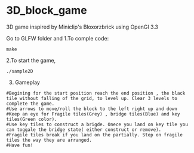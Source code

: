 # 3D_block_game
3D game inspired by Miniclip's Bloxorzbrick using OpenGl 3.3


Go to GLFW folder and 
1.To comple code:

 ```
 make
 ```

2.To start the game, 
   ```
   ./sample2D
   ```

3. Gameplay

```
#Begining for the start position reach the end position , the black tile without falling of the grid, to level up. Clear 3 levels to complete the game.
#Use arrows to move/roll the block to the left right up and down
#Keep an eye for Fragile tiles(Grey) , bridge tiles(Blue) and key tiles(Green color).
#Use key tiles to construct a brigde. Onece you land on key tile you can toggale the bridge state( either construct or remove).
#Fragile tiles break if you land on the partially. Step on fragile tiles the way they are arranged.
#Have fun!

```

